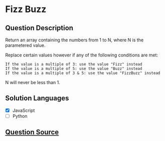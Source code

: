 # Fizz Buzz

## Question Description

Return an array containing the numbers from 1 to N, where N is the parametered value.

Replace certain values however if any of the following conditions are met:

    If the value is a multiple of 3: use the value "Fizz" instead
    If the value is a multiple of 5: use the value "Buzz" instead
    If the value is a multiple of 3 & 5: use the value "FizzBuzz" instead

N will never be less than 1.

## Solution Languages

- [x] JavaScript
- [ ] Python

## [Question Source](https://www.codewars.com/kata/5300901726d12b80e8000498)
